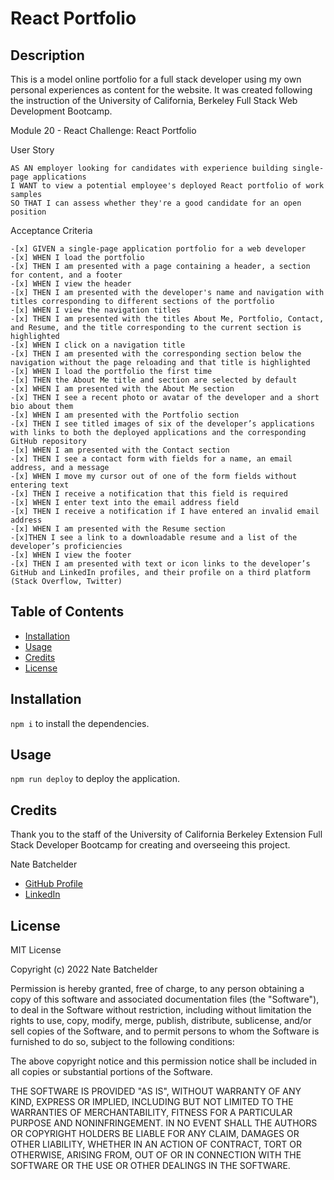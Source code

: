 # React Portfolio

## Description
This is a model online portfolio for a full stack developer using my own personal experiences as content for the website.  It was created following the instruction of the University of California, Berkeley Full Stack Web Development Bootcamp.

Module 20 - React Challenge: React Portfolio

User Story

```
AS AN employer looking for candidates with experience building single-page applications
I WANT to view a potential employee's deployed React portfolio of work samples
SO THAT I can assess whether they're a good candidate for an open position
```

Acceptance Criteria

```
-[x] GIVEN a single-page application portfolio for a web developer
-[x] WHEN I load the portfolio
-[x] THEN I am presented with a page containing a header, a section for content, and a footer
-[x] WHEN I view the header
-[x] THEN I am presented with the developer's name and navigation with titles corresponding to different sections of the portfolio
-[x] WHEN I view the navigation titles
-[x] THEN I am presented with the titles About Me, Portfolio, Contact, and Resume, and the title corresponding to the current section is highlighted
-[x] WHEN I click on a navigation title
-[x] THEN I am presented with the corresponding section below the navigation without the page reloading and that title is highlighted
-[x] WHEN I load the portfolio the first time
-[x] THEN the About Me title and section are selected by default
-[x] WHEN I am presented with the About Me section
-[x] THEN I see a recent photo or avatar of the developer and a short bio about them
-[x] WHEN I am presented with the Portfolio section
-[x] THEN I see titled images of six of the developer’s applications with links to both the deployed applications and the corresponding GitHub repository
-[x] WHEN I am presented with the Contact section
-[x] THEN I see a contact form with fields for a name, an email address, and a message
-[x] WHEN I move my cursor out of one of the form fields without entering text
-[x] THEN I receive a notification that this field is required
-[x] WHEN I enter text into the email address field
-[x] THEN I receive a notification if I have entered an invalid email address
-[x] WHEN I am presented with the Resume section
-[x]THEN I see a link to a downloadable resume and a list of the developer’s proficiencies
-[x] WHEN I view the footer
-[x] THEN I am presented with text or icon links to the developer’s GitHub and LinkedIn profiles, and their profile on a third platform (Stack Overflow, Twitter) 
```

## Table of Contents
- [Installation](#installation)
- [Usage](#usage)
- [Credits](#credits)
- [License](#license)

## Installation

```npm i``` to install the dependencies.


## Usage

```npm run deploy``` to deploy the application.

## Credits
Thank you to the staff of the University of California Berkeley Extension Full Stack Developer Bootcamp for creating and overseeing this project.

Nate Batchelder
- [GitHub Profile](https://github.com/NateBatchelder)
- [LinkedIn](https://www.linkedin.com/in/nathan-batchelder/)


## License
MIT License

Copyright (c) 2022 Nate Batchelder

Permission is hereby granted, free of charge, to any person obtaining a copy
of this software and associated documentation files (the "Software"), to deal
in the Software without restriction, including without limitation the rights
to use, copy, modify, merge, publish, distribute, sublicense, and/or sell
copies of the Software, and to permit persons to whom the Software is
furnished to do so, subject to the following conditions:

The above copyright notice and this permission notice shall be included in all
copies or substantial portions of the Software.

THE SOFTWARE IS PROVIDED "AS IS", WITHOUT WARRANTY OF ANY KIND, EXPRESS OR
IMPLIED, INCLUDING BUT NOT LIMITED TO THE WARRANTIES OF MERCHANTABILITY,
FITNESS FOR A PARTICULAR PURPOSE AND NONINFRINGEMENT. IN NO EVENT SHALL THE
AUTHORS OR COPYRIGHT HOLDERS BE LIABLE FOR ANY CLAIM, DAMAGES OR OTHER
LIABILITY, WHETHER IN AN ACTION OF CONTRACT, TORT OR OTHERWISE, ARISING FROM,
OUT OF OR IN CONNECTION WITH THE SOFTWARE OR THE USE OR OTHER DEALINGS IN THE
SOFTWARE.